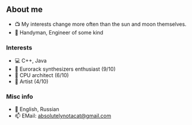 ## About me
- 📺 My interests change more often than the sun and moon themselves.
- 🧰 Handyman, Engineer of some kind

### Interests
- 💻 C++, Java
- 🎹 Eurorack synthesizers enthusiast (9/10)
- 💾 CPU architect (6/10)
- 🎨 Artist (4/10)
  
### Misc info
- 📖 English, Russian
- 📫 EMail: absolutelynotacat@gmail.com
